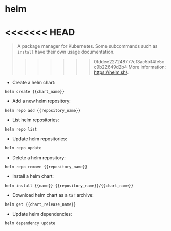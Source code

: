 # helm
<<<<<<< HEAD
=======

> A package manager for Kubernetes.
> Some subcommands such as `install` have their own usage documentation.
>>>>>>> 0fddee227248777cf3ac5b14fe5cc9b22649d2b4
> More information: <https://helm.sh/>.

- Create a helm chart:

`helm create {{chart_name}}`

- Add a new helm repository:

`helm repo add {{repository_name}}`

- List helm repositories:

`helm repo list`

- Update helm repositories:

`helm repo update`

- Delete a helm repository:

`helm repo remove {{repository_name}}`

- Install a helm chart:

`helm install {{name}} {{repository_name}}/{{chart_name}}`

- Download helm chart as a `tar` archive:

`helm get {{chart_release_name}}`

- Update helm dependencies:

`helm dependency update`

